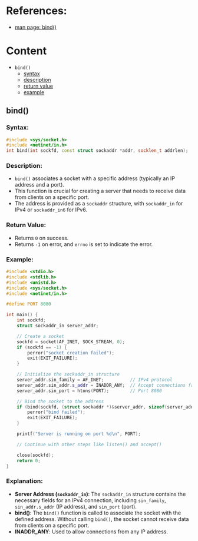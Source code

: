 # References:
- [man page: bind()](https://man7.org/linux/man-pages/man2/bind.2.html)

# Content
- `bind()`
    - [syntax](#syntax)
    - [description](#description)
    - [return value](#return-value)
    - [example](#example)

## bind()
### Syntax:
```c++
#include <sys/socket.h>
#include <netinet/in.h>
int bind(int sockfd, const struct sockaddr *addr, socklen_t addrlen);
```

### Description:
- `bind()` associates a socket with a specific address (typically an IP address and a port).
- This function is crucial for creating a server that needs to receive data from clients on a specific port.
- The address is provided as a `sockaddr` structure, with `sockaddr_in` for IPv4 or `sockaddr_in6` for IPv6.

### Return Value:
- Returns `0` on success.
- Returns `-1` on error, and `errno` is set to indicate the error.

### Example:
```c++
#include <stdio.h>
#include <stdlib.h>
#include <unistd.h>
#include <sys/socket.h>
#include <netinet/in.h>

#define PORT 8080

int main() {
    int sockfd;
    struct sockaddr_in server_addr;

    // Create a socket
    sockfd = socket(AF_INET, SOCK_STREAM, 0);
    if (sockfd == -1) {
        perror("socket creation failed");
        exit(EXIT_FAILURE);
    }

    // Initialize the sockaddr_in structure
    server_addr.sin_family = AF_INET;          // IPv4 protocol
    server_addr.sin_addr.s_addr = INADDR_ANY;  // Accept connections from any IP address
    server_addr.sin_port = htons(PORT);        // Port 8080

    // Bind the socket to the address
    if (bind(sockfd, (struct sockaddr *)&server_addr, sizeof(server_addr)) == -1) {
        perror("bind failed");
        exit(EXIT_FAILURE);
    }

    printf("Server is running on port %d\n", PORT);

    // Continue with other steps like listen() and accept()

    close(sockfd);
    return 0;
}
```

### Explanation:
- **Server Address (`sockaddr_in`)**: The `sockaddr_in` structure contains the necessary fields for an IPv4 connection, including `sin_family`, `sin_addr.s_addr` (IP address), and `sin_port` (port).
- **bind()**: The `bind()` function is called to associate the socket with the defined address. Without calling `bind()`, the socket cannot receive data from clients on a specific port.
- **INADDR_ANY**: Used to allow connections from any IP address.
